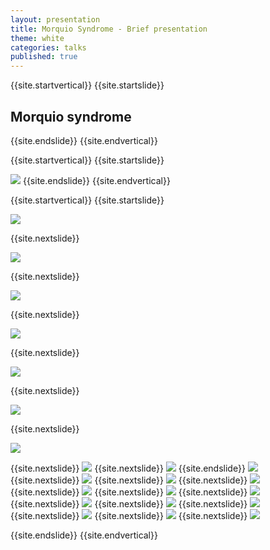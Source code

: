 ```yaml
---
layout: presentation
title: Morquio Syndrome - Brief presentation
theme: white
categories: talks
published: true
---
```


{{site.startvertical}}
{{site.startslide}}
## Morquio syndrome
{{site.endslide}}
{{site.endvertical}}

{{site.startvertical}}
{{site.startslide}}

<img src="{{site.baseurl}}/images/talks/MorquioSyndrome_BriefPresentation_Oct2015/Slide01.png"></img>
{{site.endslide}}
{{site.endvertical}}

{{site.startvertical}}
{{site.startslide}}

<img src="{{site.baseurl}}/images/talks/MorquioSyndrome_BriefPresentation_Oct2015/Slide02.png"></img>

{{site.nextslide}}

<img src="{{site.baseurl}}/images/talks/MorquioSyndrome_BriefPresentation_Oct2015/Slide03.png"></img>

{{site.nextslide}}

<img src="{{site.baseurl}}/images/talks/MorquioSyndrome_BriefPresentation_Oct2015/Slide04.png"></img>

{{site.nextslide}}

<img src="{{site.baseurl}}/images/talks/MorquioSyndrome_BriefPresentation_Oct2015/Slide05.png"></img>

{{site.nextslide}}

<img src="{{site.baseurl}}/images/talks/MorquioSyndrome_BriefPresentation_Oct2015/Slide06.png"></img>

{{site.nextslide}}

<img src="{{site.baseurl}}/images/talks/MorquioSyndrome_BriefPresentation_Oct2015/Slide07.png"></img>

{{site.nextslide}}

<img src="{{site.baseurl}}/images/talks/MorquioSyndrome_BriefPresentation_Oct2015/Slide08.png"></img>

{{site.nextslide}}
<img src="{{site.baseurl}}/images/talks/MorquioSyndrome_BriefPresentation_Oct2015/Slide09.png"></img>
{{site.nextslide}}
<img src="{{site.baseurl}}/images/talks/MorquioSyndrome_BriefPresentation_Oct2015/Slide10.png"></img>
{{site.endslide}}
<img src="{{site.baseurl}}/images/talks/MorquioSyndrome_BriefPresentation_Oct2015/Slide11.png"></img>
{{site.nextslide}}
<img src="{{site.baseurl}}/images/talks/MorquioSyndrome_BriefPresentation_Oct2015/Slide12.png"></img>
{{site.nextslide}}
<img src="{{site.baseurl}}/images/talks/MorquioSyndrome_BriefPresentation_Oct2015/Slide13.png"></img>
{{site.nextslide}}
<img src="{{site.baseurl}}/images/talks/MorquioSyndrome_BriefPresentation_Oct2015/Slide14.png"></img>
{{site.nextslide}}
<img src="{{site.baseurl}}/images/talks/MorquioSyndrome_BriefPresentation_Oct2015/Slide15.png"></img>
{{site.nextslide}}
<img src="{{site.baseurl}}/images/talks/MorquioSyndrome_BriefPresentation_Oct2015/Slide15.png"></img>
{{site.nextslide}}
<img src="{{site.baseurl}}/images/talks/MorquioSyndrome_BriefPresentation_Oct2015/Slide16.png"></img>
{{site.nextslide}}
<img src="{{site.baseurl}}/images/talks/MorquioSyndrome_BriefPresentation_Oct2015/Slide17.png"></img>
{{site.nextslide}}
<img src="{{site.baseurl}}/images/talks/MorquioSyndrome_BriefPresentation_Oct2015/Slide18.png"></img>
{{site.nextslide}}
<img src="{{site.baseurl}}/images/talks/MorquioSyndrome_BriefPresentation_Oct2015/Slide19.png"></img>
{{site.nextslide}}
<img src="{{site.baseurl}}/images/talks/MorquioSyndrome_BriefPresentation_Oct2015/Slide20.png"></img>
{{site.nextslide}}
<img src="{{site.baseurl}}/images/talks/MorquioSyndrome_BriefPresentation_Oct2015/Slide21.png"></img>
{{site.nextslide}}
<img src="{{site.baseurl}}/images/talks/MorquioSyndrome_BriefPresentation_Oct2015/Slide22.png"></img>

{{site.endslide}}
{{site.endvertical}}
